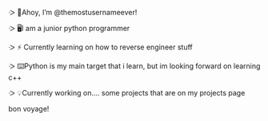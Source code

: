 ᑀ 🙋Ahoy, I’m @themostusernameever!

ᑀ 🖥️I am a junior python programmer

ᑀ ⚡ Currently learning on how to reverse engineer stuff

ᑀ ⌨️Python is my main target that i learn, but im looking forward on learning c++

ᑀ 💡Currently working on.... some projects that are on my projects page

bon voyage!




